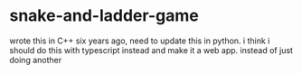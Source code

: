 # snake-and-ladder-game

wrote this in C++ six years ago, need to update this in python. i think i should do this with typescript instead and make it a web app. instead of just doing another 